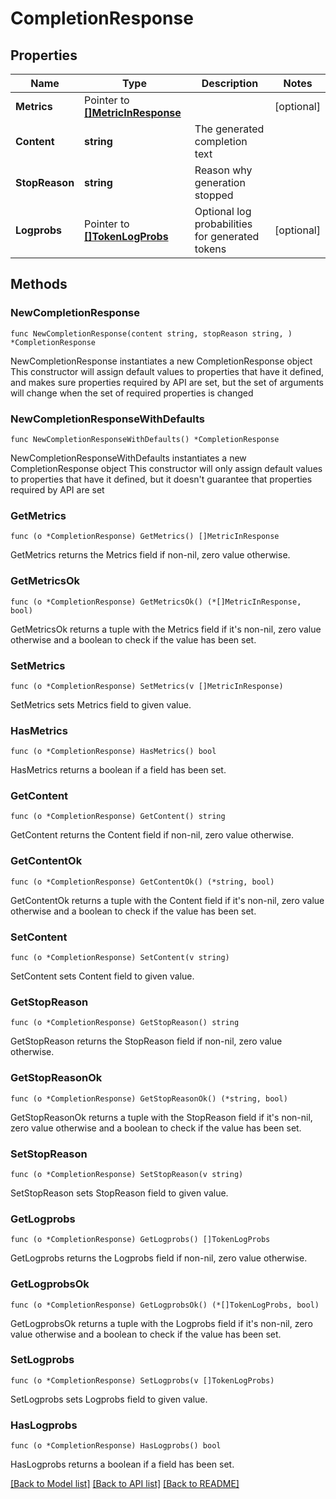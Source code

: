 # CompletionResponse

## Properties

Name | Type | Description | Notes
------------ | ------------- | ------------- | -------------
**Metrics** | Pointer to [**[]MetricInResponse**](MetricInResponse.md) |  | [optional] 
**Content** | **string** | The generated completion text | 
**StopReason** | **string** | Reason why generation stopped | 
**Logprobs** | Pointer to [**[]TokenLogProbs**](TokenLogProbs.md) | Optional log probabilities for generated tokens | [optional] 

## Methods

### NewCompletionResponse

`func NewCompletionResponse(content string, stopReason string, ) *CompletionResponse`

NewCompletionResponse instantiates a new CompletionResponse object
This constructor will assign default values to properties that have it defined,
and makes sure properties required by API are set, but the set of arguments
will change when the set of required properties is changed

### NewCompletionResponseWithDefaults

`func NewCompletionResponseWithDefaults() *CompletionResponse`

NewCompletionResponseWithDefaults instantiates a new CompletionResponse object
This constructor will only assign default values to properties that have it defined,
but it doesn't guarantee that properties required by API are set

### GetMetrics

`func (o *CompletionResponse) GetMetrics() []MetricInResponse`

GetMetrics returns the Metrics field if non-nil, zero value otherwise.

### GetMetricsOk

`func (o *CompletionResponse) GetMetricsOk() (*[]MetricInResponse, bool)`

GetMetricsOk returns a tuple with the Metrics field if it's non-nil, zero value otherwise
and a boolean to check if the value has been set.

### SetMetrics

`func (o *CompletionResponse) SetMetrics(v []MetricInResponse)`

SetMetrics sets Metrics field to given value.

### HasMetrics

`func (o *CompletionResponse) HasMetrics() bool`

HasMetrics returns a boolean if a field has been set.

### GetContent

`func (o *CompletionResponse) GetContent() string`

GetContent returns the Content field if non-nil, zero value otherwise.

### GetContentOk

`func (o *CompletionResponse) GetContentOk() (*string, bool)`

GetContentOk returns a tuple with the Content field if it's non-nil, zero value otherwise
and a boolean to check if the value has been set.

### SetContent

`func (o *CompletionResponse) SetContent(v string)`

SetContent sets Content field to given value.


### GetStopReason

`func (o *CompletionResponse) GetStopReason() string`

GetStopReason returns the StopReason field if non-nil, zero value otherwise.

### GetStopReasonOk

`func (o *CompletionResponse) GetStopReasonOk() (*string, bool)`

GetStopReasonOk returns a tuple with the StopReason field if it's non-nil, zero value otherwise
and a boolean to check if the value has been set.

### SetStopReason

`func (o *CompletionResponse) SetStopReason(v string)`

SetStopReason sets StopReason field to given value.


### GetLogprobs

`func (o *CompletionResponse) GetLogprobs() []TokenLogProbs`

GetLogprobs returns the Logprobs field if non-nil, zero value otherwise.

### GetLogprobsOk

`func (o *CompletionResponse) GetLogprobsOk() (*[]TokenLogProbs, bool)`

GetLogprobsOk returns a tuple with the Logprobs field if it's non-nil, zero value otherwise
and a boolean to check if the value has been set.

### SetLogprobs

`func (o *CompletionResponse) SetLogprobs(v []TokenLogProbs)`

SetLogprobs sets Logprobs field to given value.

### HasLogprobs

`func (o *CompletionResponse) HasLogprobs() bool`

HasLogprobs returns a boolean if a field has been set.


[[Back to Model list]](../README.md#documentation-for-models) [[Back to API list]](../README.md#documentation-for-api-endpoints) [[Back to README]](../README.md)


